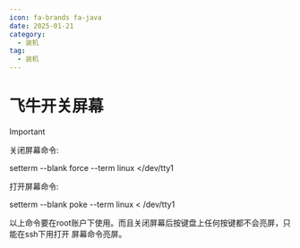 ```yaml
---
icon: fa-brands fa-java
date: 2025-01-21
category:
  - 装机
tag:
  - 装机
---
```


# 飞牛开关屏幕

> [!important]
>
> 关闭屏幕命令:
>
> setterm --blank force --term linux </dev/tty1
>
> 打开屏幕命令:
>
> setterm --blank poke --term linux < /dev/tty1
>
> 以上命令要在root账户下使用。而且关闭屏幕后按键盘上任何按键都不会亮屏，只能在ssh下用打开 屏幕命令亮屏。
